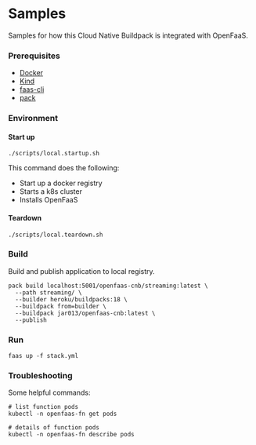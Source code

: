 # Samples

Samples for how this Cloud Native Buildpack is integrated with OpenFaaS.

### Prerequisites

- [Docker](https://docs.docker.com/install/)
- [Kind](https://github.com/kubernetes-sigs/kind#installation-and-usage)
- [faas-cli](https://github.com/openfaas/faas-cli#get-started-install-the-cli)
- [pack](https://buildpacks.io/docs/install-pack/)

### Environment

#### Start up

```shell script
./scripts/local.startup.sh
```

This command does the following:

- Start up a docker registry
- Starts a k8s cluster
- Installs OpenFaaS

#### Teardown

```shell script
./scripts/local.teardown.sh
```

### Build

Build and publish application to local registry.

```shell script
pack build localhost:5001/openfaas-cnb/streaming:latest \
  --path streaming/ \
  --builder heroku/buildpacks:18 \
  --buildpack from=builder \
  --buildpack jar013/openfaas-cnb:latest \
  --publish
```

### Run

```shell script
faas up -f stack.yml
```

### Troubleshooting

Some helpful commands:

```shell script
# list function pods 
kubectl -n openfaas-fn get pods

# details of function pods
kubectl -n openfaas-fn describe pods
```